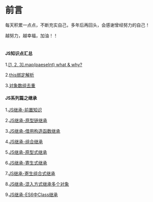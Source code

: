 # 前言

每天积累一点点，不断充实自己，多年后再回头，会感谢曾经努力的自己！

越努力，越幸福，加油！！
<br/><br/> 

#### JS知识点汇总

1.[[1, 2, 3].map(paeseInt) what & why?](https://github.com/fuhangyy/JavaScrip-Blog/issues/1)

2.[this绑定解析](https://github.com/fuhangyy/JavaScrip-Blog/issues/2)

3.[对象数组去重](https://github.com/fuhangyy/JavaScrip-Blog/issues/3)

#### JS系列篇之继承

1.[JS继承-前置知识](https://github.com/fuhangyy/JavaScrip-Blog/issues/4)

2.[JS继承-原型链继承](https://github.com/fuhangyy/JavaScrip-Blog/issues/5)

3.[JS继承-借用构造函数继承](https://github.com/fuhangyy/JavaScrip-Blog/issues/6)

4.[JS继承-组合继承](https://github.com/fuhangyy/JavaScrip-Blog/issues/7)

5.[JS继承-原型式继承](https://github.com/fuhangyy/JavaScrip-Blog/issues/8)

6.[JS继承-寄生式继承](https://github.com/fuhangyy/JavaScrip-Blog/issues/9) 

7.[JS继承-寄生组合式继承](https://github.com/fuhangyy/JavaScrip-Blog/issues/10) 

8.[JS继承-混入方式继承多个对象](https://github.com/fuhangyy/JavaScrip-Blog/issues/11) 

9.[JS继承-ES6中Class继承](https://github.com/fuhangyy/JavaScrip-Blog/issues/12) 


